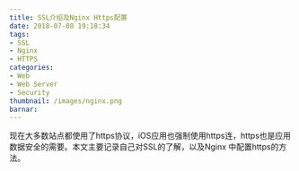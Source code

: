 ```yaml
---
title: SSL介绍及Nginx Https配置
date: 2018-07-08 19:18:34
tags:
- SSL
- Nginx
- HTTPS
categories:
- Web
- Web Server
- Security
thumbnail: /images/nginx.png
barnar:
---
```


现在大多数站点都使用了https协议，iOS应用也强制使用https连，https也是应用数据安全的需要。本文主要记录自己对SSL的了解，以及Nginx 中配置https的方法。
<!--more -->